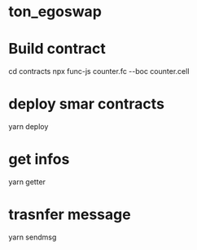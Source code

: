 # ton_egoswap
# Build contract
cd contracts
npx func-js counter.fc --boc counter.cell
# deploy smar contracts
yarn deploy
# get infos
yarn getter
# trasnfer message
yarn sendmsg
